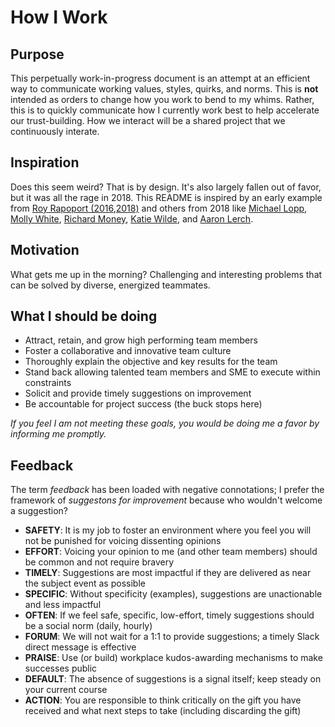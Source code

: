# How I Work

## Purpose

This perpetually work-in-progress document is an attempt at an efficient way to communicate working values, styles, quirks, and norms. This is **not** intended as orders to change how you work to bend to my whims. Rather, this is to quickly communicate how I currently work best to help accelerate our trust-building. How we interact will be a shared project that we continuously interate.

## Inspiration

Does this seem weird? That is by design. It's also largely fallen out of favor, but it was all the rage in 2018. This README is inspired by an early example from [Roy Rapoport (2016](https://docs.google.com/presentation/d/1TPSwdqDqVfWG9anfiOjGUjk0k6zQDij5xPvatPg7NFE/),[2018)](https://docs.google.com/presentation/d/1df5MALZKZU6lOeIXUiO-h6ReFM3KuIpnapSE97IZnX4/) and others from 2018 like [Michael Lopp](https://randsinrepose.com/archives/how-to-rands), [Molly White](https://github.com/molly/manager-README), [Richard Money](https://onedrive.live.com/view.aspx?resid=61BC36893133C60A!1165&authkey=!APyYqIf2yhV-OzE), [Katie Wilde](https://github.com/KatieLo/README), and [Aaron Lerch](https://docs.google.com/presentation/d/1usdIfRIqOCRUOaMsElQp9Rqu8WYgBypdsxqeZaRCcj0/).  

## Motivation

What gets me up in the morning? Challenging and interesting problems that can be solved by diverse, energized teammates.

## What I should be doing

* Attract, retain, and grow high performing team members
* Foster a collaborative and innovative team culture
* Thoroughly explain the objective and key results for the team
* Stand back allowing talented team members and SME to execute within constraints 
* Solicit and provide timely suggestions on improvement
* Be accountable for project success (the buck stops here)

_If you feel I am not meeting these goals, you would be doing me a favor by informing me promptly._

## Feedback

The term _feedback_ has been loaded with negative connotations; I prefer the framework of _suggestons for improvement_ because who wouldn't welcome a suggestion?

* __SAFETY__: It is my job to foster an environment where you feel you will not be punished for voicing dissenting opinions
* __EFFORT__: Voicing your opinion to me (and other team members) should be common and not require bravery 
* __TIMELY__: Suggestions are most impactful if they are delivered as near the subject event as possible
* __SPECIFIC__: Without specificity (examples), suggestions are unactionable and less impactful
* __OFTEN__: If we feel safe, specific, low-effort, timely suggestions should be a social norm (daily, hourly)
* __FORUM__: We will not wait for a 1:1 to provide suggestions; a timely Slack direct message is effective
* __PRAISE__: Use (or build) workplace kudos-awarding mechanisms to make successes public
* __DEFAULT__: The absence of suggestions is a signal itself; keep steady on your current course
* __ACTION__: You are responsible to think critically on the gift you have received and what next steps to take (including discarding the gift)




